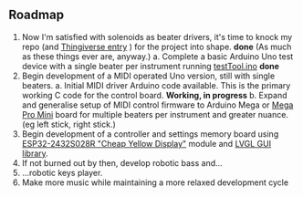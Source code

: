 ## Roadmap

  1. Now I'm satisfied with solenoids as beater drivers, it's time to knock my repo (and [Thingiverse entry](https://www.thingiverse.com/thing:6771931) ) for the project into shape. **done** (As much as these things ever are, anyway.)
    a. Complete a basic Arduino Uno test device with a single beater per instrument running [testTool.ino](https://github.com/crunchysteve/SoleBot/blob/main/code/testTool/) **done**
  2. Begin development of a MIDI operated Uno version, still with single beaters.
    a. Initial MIDI driver Arduino code available. This is the primary working C code for the control board. **Working, in progress**
    b. Expand and generalise setup of MIDI control firmware to Arduino Mega or [Mega Pro Mini](https://www.aliexpress.com/item/32904052177.html) board for multiple beaters per instrument and greater nuance. (eg left stick, right stick.)
  3. Begin development of a controller and settings memory board using [ESP32-2432S028R "Cheap Yellow Display"](https://github.com/witnessmenow/ESP32-Cheap-Yellow-Display) module and [LVGL GUI library](https://github.com/lvgl/lvgl).
  4. If not burned out by then, develop robotic bass and...
  5. ...robotic keys player.
  6. Make more music while maintaining a more relaxed development cycle
